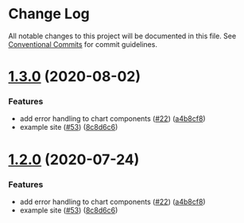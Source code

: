 # Change Log

All notable changes to this project will be documented in this file.
See [Conventional Commits](https://conventionalcommits.org) for commit guidelines.

# [1.3.0](https://github.com/dpc-sdp/myvictoria-vic-gov-au/tree/master/packages/TreeMap/compare/v1.1.3...v1.3.0) (2020-08-02)


### Features

* add error handling to chart components ([#22](https://github.com/dpc-sdp/myvictoria-vic-gov-au/tree/master/packages/TreeMap/issues/22)) ([a4b8cf8](https://github.com/dpc-sdp/myvictoria-vic-gov-au/tree/master/packages/TreeMap/commit/a4b8cf8e32e726d9e0ac8418e0ee56c532bc0709))
* example site ([#53](https://github.com/dpc-sdp/myvictoria-vic-gov-au/tree/master/packages/TreeMap/issues/53)) ([8c8d6c6](https://github.com/dpc-sdp/myvictoria-vic-gov-au/tree/master/packages/TreeMap/commit/8c8d6c6e56b8772cdacc303d689358fe74ee791d))





# [1.2.0](https://github.com/dpc-sdp/myvictoria-vic-gov-au/tree/master/packages/TreeMap/compare/v1.1.3...v1.2.0) (2020-07-24)


### Features

* add error handling to chart components ([#22](https://github.com/dpc-sdp/myvictoria-vic-gov-au/tree/master/packages/TreeMap/issues/22)) ([a4b8cf8](https://github.com/dpc-sdp/myvictoria-vic-gov-au/tree/master/packages/TreeMap/commit/a4b8cf8e32e726d9e0ac8418e0ee56c532bc0709))
* example site ([#53](https://github.com/dpc-sdp/myvictoria-vic-gov-au/tree/master/packages/TreeMap/issues/53)) ([8c8d6c6](https://github.com/dpc-sdp/myvictoria-vic-gov-au/tree/master/packages/TreeMap/commit/8c8d6c6e56b8772cdacc303d689358fe74ee791d))

